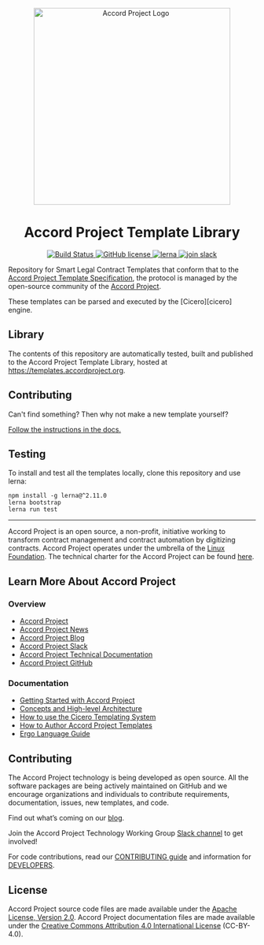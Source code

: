 <p align="center">
  <a href="https://www.accordproject.org/">
    <img src="assets/images/APLogo.png" alt="Accord Project Logo" width="400" />
  </a>
</p>

<h1 align="center">
  Accord Project Template Library
</h1>

<p align="center">
  <a href="https://travis-ci.org/accordproject/cicero-template-library">
    <img src="https://travis-ci.org/accordproject/cicero-template-library.svg" alt="Build Status"/>
  </a>

  <a href="https://github.com/accordproject/cicero-template-library/blob/master/LICENSE">
    <img src="https://img.shields.io/github/license/accordproject/cicero-template-library" alt="GitHub license"/>
  </a>

  <a href="https://lernajs.io">
    <img src="https://img.shields.io/badge/maintained%20with-lerna-cc00ff.svg" alt="lerna"/>
  </a>

  <a href="https://accord-project-slack-signup.herokuapp.com">
    <img src="https://img.shields.io/badge/Slack-Join%20Slack-blue" alt="join slack"/>
  </a>

</p>

Repository for Smart Legal Contract Templates that conform that to the [Accord Project Template Specification][techspec], the protocol is managed by the open-source community of the [Accord Project][aphome]. 

These templates can be parsed and executed by the [Cicero][cicero] engine.

## Library

The contents of this repository are automatically tested, built and published to the 
Accord Project Template Library, hosted at https://templates.accordproject.org.

## Contributing

Can't find something? Then why not make a new template yourself? 

[Follow the instructions in the docs.][ctlguide]

## Testing

To install and test all the templates locally, clone this repository and use lerna:
```
npm install -g lerna@^2.11.0
lerna bootstrap
lerna run test
```

---

Accord Project is an open source, a non-profit, initiative working to transform contract management and contract automation by digitizing contracts. Accord Project operates under the umbrella of the [Linux Foundation][linuxfound]. The technical charter for the Accord Project can be found [here][charter].

## Learn More About Accord Project

### Overview
* [Accord Project][apmain]
* [Accord Project News][apnews]
* [Accord Project Blog][apblog]
* [Accord Project Slack][apslack]
* [Accord Project Technical Documentation][apdoc]
* [Accord Project GitHub][apgit]


### Documentation
* [Getting Started with Accord Project][docwelcome]
* [Concepts and High-level Architecture][dochighlevel]
* [How to use the Cicero Templating System][doccicero]
* [How to Author Accord Project Templates][docstudio]
* [Ergo Language Guide][docergo]

## Contributing

The Accord Project technology is being developed as open source. All the software packages are being actively maintained on GitHub and we encourage organizations and individuals to contribute requirements, documentation, issues, new templates, and code.

Find out what’s coming on our [blog][apblog].

Join the Accord Project Technology Working Group [Slack channel][apslack] to get involved!

For code contributions, read our [CONTRIBUTING guide][contributing] and information for [DEVELOPERS][developers].

## License <a name="license"></a>

Accord Project source code files are made available under the [Apache License, Version 2.0][apache].
Accord Project documentation files are made available under the [Creative Commons Attribution 4.0 International License][creativecommons] (CC-BY-4.0).

[techspec]: https://docs.google.com/document/d/1UacA_r2KGcBA2D4voDgGE8jqid-Uh4Dt09AE-shBKR0
[aphome]: https://accordproject.org
[ctlguide]: https://docs.accordproject.org/docs/cicero-tutorial.html#creating-a-new-template

[linuxfound]: https://www.linuxfoundation.org
[charter]: https://github.com/accordproject/cicero-template-library/blob/master/CHARTER.md
[apmain]: https://accordproject.org/ 
[apworkgroup]: https://calendar.google.com/calendar/event?action=TEMPLATE&tmeid=MjZvYzIzZHVrYnI1aDVzbjZnMHJqYmtwaGlfMjAxNzExMTVUMjEwMDAwWiBkYW5AY2xhdXNlLmlv&tmsrc=dan%40clause.io
[apblog]: https://medium.com/@accordhq
[apnews]: https://www.accordproject.org/news/
[apgit]:  https://github.com/accordproject/
[apdoc]: https://docs.accordproject.org/
[apslack]: https://accord-project-slack-signup.herokuapp.com

[docspec]: https://docs.accordproject.org/docs/spec-overview.html
[docwelcome]: https://docs.accordproject.org/docs/accordproject.html
[dochighlevel]: https://docs.accordproject.org/docs/spec-concepts.html
[docergo]: https://docs.accordproject.org/docs/logic-ergo.html
[docstart]: https://docs.accordproject.org/docs/accordproject.html
[doccicero]: https://docs.accordproject.org/docs/basic-use.html
[docstudio]: https://docs.accordproject.org/docs/advanced-latedelivery.html

[contributing]: https://github.com/accordproject/cicero-template-library/blob/master/CONTRIBUTING.md
[developers]: https://github.com/accordproject/cicero-template-library/blob/master/DEVELOPERS.md

[apache]: https://github.com/accordproject/template-studio-v2/blob/master/LICENSE
[creativecommons]: http://creativecommons.org/licenses/by/4.0/
